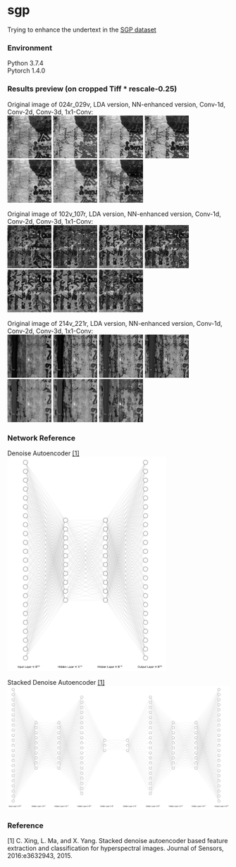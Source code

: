 # sgp
Trying to enhance the undertext in the [SGP dataset](http://openn.library.upenn.edu/)

### Environment
Python 3.7.4 <br />
Pytorch 1.4.0
<br />


### Results preview (on cropped Tiff * rescale-0.25)
Original image of 024r_029v, LDA version, NN-enhanced version, Conv-1d, Conv-2d, Conv-3d, 1x1-Conv:
<br />
<img src='/figs/results_preview/scale25/024r_029v_orig_eval.png' width='100'>
<img src='/figs/results_preview/scale25/024r_029v_lda.png' width='100'>
<img src='/figs/results_preview/scale25/024r_029v_ae.png' width='100'>
<img src='/figs/results_preview/scale25/024r_029v_conv1d.png' width='100'>
<img src='/figs/results_preview/scale25/024r_029v_conv2d_eval.png' width='100'>
<img src='/figs/results_preview/scale25/024r_029v_conv3d_eval.png' width='100'>
<img src='/figs/results_preview/scale25/024r_029v_conv_patch.png' width='100'>
<br />

Original image of 102v_107r, LDA version, NN-enhanced version, Conv-1d, Conv-2d, Conv-3d, 1x1-Conv:
<br />
<img src='/figs/results_preview/scale25/102v_107r_orig_eval.png' width='100'>
<img src='/figs/results_preview/scale25/102v_107r_lda.png' width='100'>
<img src='/figs/results_preview/scale25/102v_107r_ae.png' width='100'>
<img src='/figs/results_preview/scale25/102v_107r_conv1d.png' width='100'>
<img src='/figs/results_preview/scale25/102v_107r_conv2d_eval.png' width='100'>
<img src='/figs/results_preview/scale25/102v_107r_conv3d_eval.png' width='100'>
<img src='/figs/results_preview/scale25/102v_107r_conv_patch.png' width='100'>
<br />

Original image of 214v_221r, LDA version, NN-enhanced version, Conv-1d, Conv-2d, Conv-3d, 1x1-Conv:
<br />
<img src='/figs/results_preview/scale25/214v_221r_orig_eval.png' width='100'>
<img src='/figs/results_preview/scale25/214v_221r_lda.png' width='100'>
<img src='/figs/results_preview/scale25/214v_221r_ae.png' width='100'>
<img src='/figs/results_preview/scale25/214v_221r_conv1d.png' width='100'>
<img src='/figs/results_preview/scale25/214v_221r_conv2d_eval.png' width='100'>
<img src='/figs/results_preview/scale25/214v_221r_conv3d_eval.png' width='100'>
<img src='/figs/results_preview/scale25/214v_221r_conv_patch.png' width='100'>
<br />


### Network Reference
Denoise Autoencoder [[1]](#xing2015stacked)
<br />
<img src='/figs/networks/dae.png' width='360'>
<br />

Stacked Denoise Autoencoder [[1]](#xing2015stacked)
<br />
<img src='/figs/networks/sdae.png' width='900'>
<br />


### Reference
<a id="xing2015stacked">[1]</a> 
C. Xing, L. Ma, and X. Yang. Stacked denoise autoencoder based feature extraction and classification for hyperspectral images. Journal of Sensors, 2016:e3632943, 2015.
